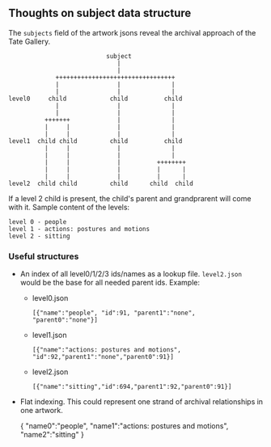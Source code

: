 Thoughts on subject data structure
---

The `subjects` field of the artwork jsons reveal the archival approach of the Tate Gallery.

                               subject
                                  |
                                  |
                 +++++++++++++++++++++++++++++++++
                 |                |              |
                 |                |              |
    level0     child            child          child
                 |                |              |
                 |                |              |
              +++++++             |              |
              |     |             |              |
              |     |             |              |
    level1  child child         child          child
              |     |             |              |
              |     |             |              |
              |     |             |          ++++++++
              |     |             |          |      |
              |     |             |          |      |
    level2  child child         child      child  child


If a level 2 child is present, the child's parent and grandprarent will come with it. Sample content of the levels:

    level 0 - people
    level 1 - actions: postures and motions
    level 2 - sitting

### Useful structures

- An index of all level0/1/2/3 ids/names as a lookup file. `level2.json` would be the base for all needed parent ids. Example:

  - level0.json
    
    `[{"name":"people", "id":91, "parent1":"none", "parent0":"none"}]`
    
  - level1.json
    
    `[{"name":"actions: postures and motions", "id":92,"parent1":"none","parent0":91}]`
    
  - level2.json
    
    `[{"name":"sitting","id":694,"parent1":92,"parent0":91}]`

- Flat indexing. This could represent one strand of archival relationships in one artwork.
    
    {
		"name0":"people",
		"name1":"actions: postures and motions",
		"name2":"sitting"
	}
